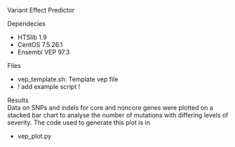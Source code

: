 Variant Effect Predictor

Dependecies
- HTSlib 1.9
- CentOS 7.5.26.1
- Ensembl VEP 97.3



Files      
- vep_template.sh: Template vep file     
-  ! add example script !

Results    
Data on SNPs and indels for core and noncore genes were plotted on a stacked bar chart to analyse the number of mutations with differing levels of severity. The code used to generate this plot is in    
- vep_plot.py



